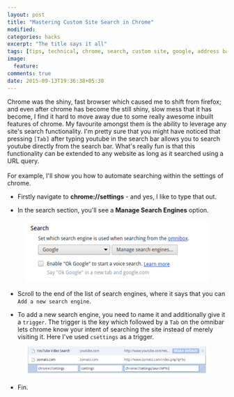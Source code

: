 ```yaml
---
layout: post
title: "Mastering Custom Site Search in Chrome"
modified:
categories: hacks
excerpt: "The title says it all"
tags: [tips, technical, chrome, search, custom site, google, address bar]
image:
  feature:
comments: true
date: 2015-09-13T19:36:38+05:30
---
```


Chrome was the shiny, fast browser which caused me to shift from firefox; and even after chrome has become the still shiny, slow mess that it has become, I find it hard to move away due to some really awesome inbuilt features of chrome. My favourite amongst them is the ability to leverage any site's search functionality. I'm pretty sure that you might have noticed that pressing `[Tab]` after typing youtube in the search bar allows you to search youtube directly from the search bar. What's really fun is that this functionality can be extended to any website as long as it searched using a URL query.<br/><br/>
For example, I'll show you how to automate searching within the settings of chrome.

- Firstly navigate to **chrome://settings** - and yes, I like to type that out.

- In the search section, you'll see a **Manage Search Engines** option.
<figure>
	<a href="/images/manage-search-engines.png"><img src="/images/manage-search-engines.png"></a>
</figure>

- Scroll to the end of the list of search engines, where it says that you can `Add a new search engine`.

- To add a new search engine, you need to name it and additionally give it a `trigger`. The trigger
   is the key which followed by a `Tab` on the omnibar lets chrome know your intent of searching the site
   instead of merely visiting it. Here I've used `csettings` as a trigger.
<figure>
  <a href="/images/example-search-engine.png"><img src="/images/example-search-engine.png"></a>
</figure>

- Fin.

